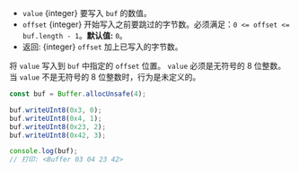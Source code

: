 <!-- YAML
added: v0.5.0
changes:
  - version: v14.9.0
    pr-url: https://github.com/nodejs/node/pull/34729
    description: This function is also available as `buf.writeUint8()`.
  - version: v10.0.0
    pr-url: https://github.com/nodejs/node/pull/18395
    description: Removed `noAssert` and no implicit coercion of the offset
                 to `uint32` anymore.
-->

* `value` {integer} 要写入 `buf` 的数值。
* `offset` {integer} 开始写入之前要跳过的字节数。必须满足：`0 <= offset <= buf.length - 1`。**默认值:** `0`。
* 返回: {integer} `offset` 加上已写入的字节数。

将 `value` 写入到 `buf` 中指定的 `offset` 位置。
`value` 必须是无符号的 8 位整数。
当 `value` 不是无符号的 8 位整数时，行为是未定义的。

```js
const buf = Buffer.allocUnsafe(4);

buf.writeUInt8(0x3, 0);
buf.writeUInt8(0x4, 1);
buf.writeUInt8(0x23, 2);
buf.writeUInt8(0x42, 3);

console.log(buf);
// 打印: <Buffer 03 04 23 42>
```

